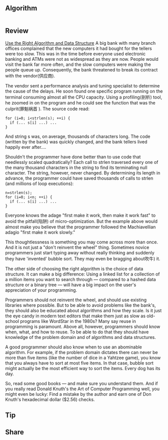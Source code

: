 ## Algorithm
```
```
## Review
[Use the Right Algorithm and Data Structure](https://97-things-every-x-should-know.gitbooks.io/97-things-every-programmer-should-know/content/en/thing_89/)
A big bank with many branch offices complained that the new computers it had bought for the tellers were too slow. This was in the time before everyone used electronic banking and ATMs were not as widespread as they are now. People would visit the bank far more often, and the slow computers were making the people queue up. Consequently, the bank threatened to break its contract with the vendor(供应商).

The vendor sent a performance analysis and tuning specialist to determine the cause of the delays. He soon found one specific program running on the terminal consuming almost all the CPU capacity. Using a profiling(剖析) tool, he zoomed in on the program and he could see the function that was the culprit(罪魁祸首
). The source code read:
```
for (i=0; i<strlen(s); ++i) {
  if (... s[i] ...) ...
}
```
And string s was, on average, thousands of characters long. The code (written by the bank) was quickly changed, and the bank tellers lived happily ever after....

Shouldn't the programmer have done better than to use code that needlessly scaled quadratically? Each call to strlen traversed every one of the many thousand characters in the string to find its terminating null character. The string, however, never changed. By determining its length in advance, the programmer could have saved thousands of calls to strlen (and millions of loop executions):

```
n=strlen(s);
for (i=0; i<n; ++i) {
  if (... s[i] ...) ...
}

```
Everyone knows the adage "first make it work, then make it work fast" to avoid the pitfall(陷阱) of micro-optimization. But the example above would almost make you believe that the programmer followed the Machiavellian adagio "first make it work slowly."

This thoughtlessness is something you may come across more than once. And it is not just a "don't reinvent the wheel" thing. Sometimes novice programmers just start typing away without really thinking and suddenly they have 'invented' bubble sort. They may even be bragging about吹牛) it.

The other side of choosing the right algorithm is the choice of data structure. It can make a big difference: Using a linked list for a collection of a million items you want to search through — compared to a hashed data structure or a binary tree — will have a big impact on the user's appreciation of your programming.

Programmers should not reinvent the wheel, and should use existing libraries where possible. But to be able to avoid problems like the bank's, they should also be educated about algorithms and how they scale. Is it just the eye candy in modern text editors that make them just as slow as old-school programs like WordStar in the 1980s? Many say reuse in programming is paramount. Above all, however, programmers should know when, what, and how to reuse. To be able to do that they should have knowledge of the problem domain and of algorithms and data structures.

A good programmer should also know when to use an abominable algorithm. For example, if the problem domain dictates there can never be more than five items (like the number of dice in a Yahtzee game), you know that you always have to sort at most five items. In that case, bubble sort might actually be the most efficient way to sort the items. Every dog has its day.

So, read some good books — and make sure you understand them. And if you really read Donald Knuth's the Art of Computer Programming well, you might even be lucky: Find a mistake by the author and earn one of Don Knuth's hexadecimal dollar ($2.56) checks.


## Tip
## Share

